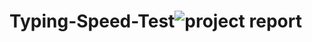 # Typing-Speed-Test![project report](https://github.com/Userrajat/Typing-Speed-Test/assets/96570080/d907bb5f-8015-4c2e-b5b4-ffcedf2a5bb4)
